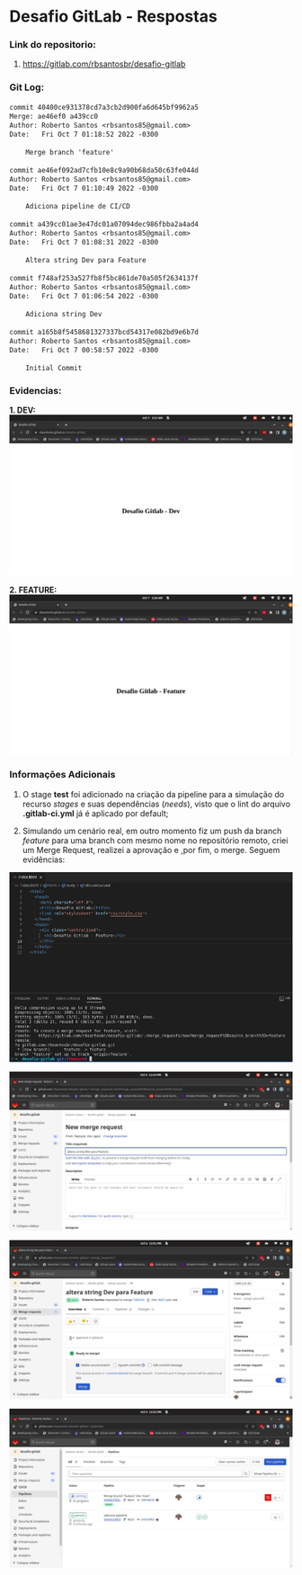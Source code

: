 # Desafio GitLab - Respostas

### Link do repositorio:

1. https://gitlab.com/rbsantosbr/desafio-gitlab

### Git Log:

```
commit 40400ce931378cd7a3cb2d900fa6d645bf9962a5
Merge: ae46ef0 a439cc0
Author: Roberto Santos <rbsantos85@gmail.com>
Date:   Fri Oct 7 01:18:52 2022 -0300

    Merge branch 'feature'

commit ae46ef092ad7cfb10e8c9a90b68da50c63fe044d
Author: Roberto Santos <rbsantos85@gmail.com>
Date:   Fri Oct 7 01:10:49 2022 -0300

    Adiciona pipeline de CI/CD

commit a439cc01ae3e47dc01a07094dec986fbba2a4ad4
Author: Roberto Santos <rbsantos85@gmail.com>
Date:   Fri Oct 7 01:08:31 2022 -0300

    Altera string Dev para Feature

commit f748af253a527fb8f5bc861de70a505f2634137f
Author: Roberto Santos <rbsantos85@gmail.com>
Date:   Fri Oct 7 01:06:54 2022 -0300

    Adiciona string Dev

commit a165b8f5458681327337bcd54317e082bd9e6b7d
Author: Roberto Santos <rbsantos85@gmail.com>
Date:   Fri Oct 7 00:58:57 2022 -0300

    Initial Commit
```

### Evidencias:

**1. DEV:**
![dev](imagens/gitlab-dev.jpg)


**2. FEATURE:**
![feat](imagens/gitlab-feature.jpg)

### Informações Adicionais

1. O stage **test** foi adicionado na criação da pipeline para a simulação do recurso _stages_ e suas dependências (_needs_), visto que o lint do arquivo **.gitlab-ci.yml** já é aplicado por default;

2. Simulando um cenário real, em outro momento fiz um push da branch _feature_ para uma branch com mesmo nome no repositório remoto, criei um Merge Request, realizei a aprovação e ,por fim, o merge.
Seguem evidências:


  ![push](imagens/push.jpg)


![mr](imagens/MR.jpg)  


![merge](imagens/merge.jpg)  


![pipeline](imagens/pipeline.jpg)


